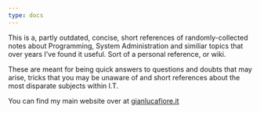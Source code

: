 ```yaml
---
type: docs
---
```


This is a, partly outdated, concise, short references of randomly-collected notes about Programming, System Administration and similiar topics that over years I’ve found it useful. Sort of a personal reference, or wiki.

These are meant for being quick answers to questions and doubts that may arise, tricks that you may be unaware of and short references about the most disparate subjects within I.T.

You can find my main website over at [gianlucafiore.it](https://www.gianlucafiore.it)
